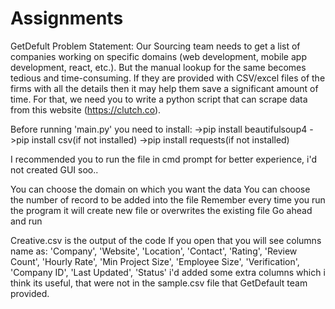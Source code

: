# Assignments
GetDefult
Problem Statement:  Our Sourcing team needs to get a list of companies working on specific domains (web development, mobile app development, react, etc.). But the manual lookup for the same becomes tedious and time-consuming. If they are provided with CSV/excel files of the firms with all the details then it may help them save a significant amount of time. For that, we need you to write a python script that can scrape data from this website (https://clutch.co).

Before running 'main.py' you need to install:
->pip install beautifulsoup4
->pip install csv(if not installed)
->pip install requests(if not installed)

I recommended you to run the file in cmd prompt for better experience, i'd not created GUI soo..

You can choose the domain on which you want the data
You can choose the number of record to be added into the file
Remember every time you run the program it will create new file or overwrites the existing file
Go ahead and run


Creative.csv is the output of the code
If you open that you will see columns name as:
'Company', 'Website', 'Location', 'Contact', 'Rating', 'Review Count', 'Hourly Rate', 'Min Project Size', 'Employee Size', 'Verification', 'Company ID', 'Last Updated', 'Status'
i'd added some extra columns which i think its useful, that were not in the sample.csv file that GetDefault team provided.
